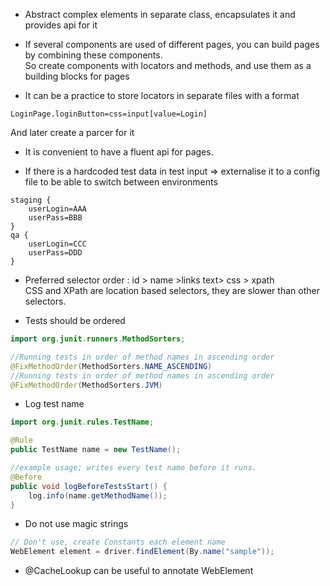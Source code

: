 - Abstract complex elements in separate class, encapsulates it and provides api for it

- If several components are used of different pages, you can build pages by combining these components.  
So create components with locators and methods, and use them as a building blocks for pages

- It can be a practice to store locators in separate files with a format  
```
LoginPage.loginButton=css=input[value=Login]
```    
And later create a parcer for it

- It is convenient to have a fluent api for pages.

- If there is a hardcoded test data in test input => externalise it to a config file to be able to switch 
between environments
```
staging {
    userLogin=AAA
    userPass=BBB
}
qa {
    userLogin=CCC
    userPass=DDD    
}
```

- Preferred selector order : id > name >links text> css > xpath  
CSS and XPath are location based selectors, they are slower than other selectors.

- Tests should be ordered
```java
import org.junit.runners.MethodSorters;  

//Running tests in order of method names in ascending order
@FixMethodOrder(MethodSorters.NAME_ASCENDING)
//Running tests in order of method names in ascending order
@FixMethodOrder(MethodSorters.JVM)
```

- Log test name
```java
import org.junit.rules.TestName;

@Rule
public TestName name = new TestName();

//example usage; writes every test name before it runs.
@Before
public void logBeforeTestsStart() {
    log.info(name.getMethodName());
}
```

- Do not use magic strings
```java
// Don't use, create Constants each element name
WebElement element = driver.findElement(By.name("sample"));
```

- @CacheLookup can be useful to annotate WebElement
